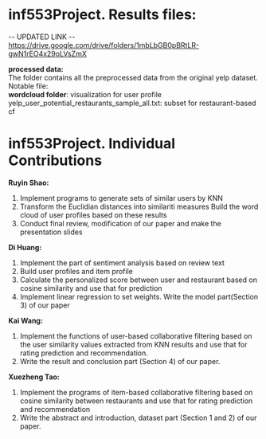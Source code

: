 # inf553Project. Results files:

-- UPDATED LINK --
https://drive.google.com/drive/folders/1mbLbGB0pBRtLR-gwN1rEO4x29oLVsZmX

**processed data:**<br>
The folder contains all the preprocessed data from the original yelp dataset.
Notable file: <br>
        **wordcloud folder**: visualization for user profile<br>
        yelp_user_potential_restaurants_sample_all.txt: subset for restaurant-based cf<br>
        


# inf553Project. Individual Contributions
**Ruyin Shao:** <br>
1. Implement programs to generate sets of similar users by KNN  <br> 
2. Transform the Euclidian distances into similariti measures Build the word cloud of user profiles based on these results <br> 
3. Conduct final review, modification of our paper and make the presentation slides

**Di Huang:**  <br>
1. Implement the part of sentiment analysis based on review text  <br> 
2. Build user profiles and item profile <br> 
3. Calculate the personalized score between user and restaurant based on cosine similarity and use that for prediction  <br> 
4. Implement linear regression to set weights. Write the model part(Section 3) of our paper

**Kai Wang:**  <br>
1. Implement the functions of user-based collaborative filtering based on the user similarity values extracted from KNN results and use that for rating prediction and recommendation. <br> 
2. Write the result and conclusion part (Section 4) of our paper.

**Xuezheng Tao:**  <br>
1. Implement the programs of item-based collaborative filtering based on cosine similarity between restaurants and use that for rating prediction and recommendation  <br>
2. Write the abstract and introduction, dataset part (Section 1 and 2) of our paper.

